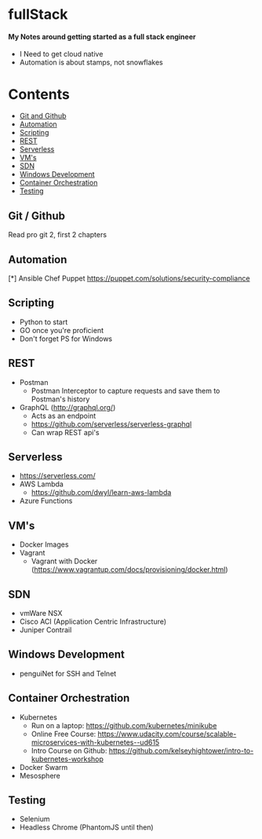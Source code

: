 # fullStack

#### My Notes around getting started as a full stack engineer
- I Need to get cloud native
- Automation is about stamps, not snowflakes

# Contents
* [Git and Github](#git)
* [Automation](#automation)
* [Scripting](#scripting)
* [REST](#rest)
* [Serverless](#serverless)
* [VM's](#vm)
* [SDN](#sdn)
* [Windows Development](#windows)
* [Container Orchestration](#orchestration)
* [Testing](#testing)


## <a name="git" /> Git / Github 
  Read pro git 2, first 2 chapters

## <a name="automation" /> Automation
  [*]
  Ansible
  Chef
  Puppet https://puppet.com/solutions/security-compliance

## <a name="scripting" /> Scripting
  - Python to start
  - GO once you're proficient
  - Don't forget PS for Windows

## <a name="rest" /> REST
  - Postman
    - Postman Interceptor to capture requests and save them to Postman's history
  - GraphQL (http://graphql.org/)
    - Acts as an endpoint
    - https://github.com/serverless/serverless-graphql
    - Can wrap REST api's

## <a name="serverless" /> Serverless
  - https://serverless.com/
  - AWS Lambda
    - https://github.com/dwyl/learn-aws-lambda
  - Azure Functions

## <a name="vm" /> VM's
  - Docker Images
  - Vagrant
    - Vagrant with Docker (https://www.vagrantup.com/docs/provisioning/docker.html)

## <a name="sdn" /> SDN
  - vmWare NSX
  - Cisco ACI (Application Centric Infrastructure)
  - Juniper Contrail

## <a name="windows" />Windows Development
  - penguiNet for SSH and Telnet

## <a name="orchestration" /> Container Orchestration
  - Kubernetes
    - Run on a laptop: https://github.com/kubernetes/minikube
    - Online Free Course: https://www.udacity.com/course/scalable-microservices-with-kubernetes--ud615
    - Intro Course on Github: https://github.com/kelseyhightower/intro-to-kubernetes-workshop
  - Docker Swarm
  - Mesosphere

## <a name="testing" />Testing
  - Selenium
  - Headless Chrome (PhantomJS until then)
